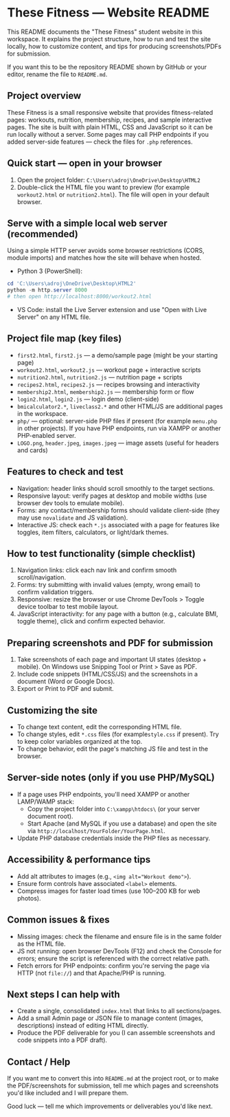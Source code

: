 # These Fitness — Website README

This README documents the "These Fitness" student website in this workspace. It explains the project structure, how to run and test the site locally, how to customize content, and tips for producing screenshots/PDFs for submission.

If you want this to be the repository README shown by GitHub or your editor, rename the file to `README.md`.

Project overview
----------------
These Fitness is a small responsive website that provides fitness-related pages: workouts, nutrition, membership, recipes, and sample interactive pages. The site is built with plain HTML, CSS and JavaScript so it can be run locally without a server. Some pages may call PHP endpoints if you added server-side features — check the files for `.php` references.

Quick start — open in your browser
---------------------------------
1. Open the project folder: `C:\Users\adroj\OneDrive\Desktop\HTML2`
2. Double-click the HTML file you want to preview (for example `workout2.html` or `nutrition2.html`). The file will open in your default browser.

Serve with a simple local web server (recommended)
-------------------------------------------------
Using a simple HTTP server avoids some browser restrictions (CORS, module imports) and matches how the site will behave when hosted.

- Python 3 (PowerShell):

```powershell
cd 'C:\Users\adroj\OneDrive\Desktop\HTML2'
python -m http.server 8000
# then open http://localhost:8000/workout2.html
```

- VS Code: install the Live Server extension and use "Open with Live Server" on any HTML file.

Project file map (key files)
----------------------------
- `first2.html`, `first2.js` — a demo/sample page (might be your starting page)
- `workout2.html`, `workout2.js` — workout page + interactive scripts
- `nutrition2.html`, `nutrition2.js` — nutrition page + scripts
- `recipes2.html`, `recipes2.js` — recipes browsing and interactivity
- `membership2.html`, `membership2.js` — membership form or flow
- `login2.html`, `login2.js` — login demo (client-side)
-  `bmicalculator2.*`, `liveclass2.*` and other HTML/JS are additional pages in the workspace.
- `php/` — optional: server-side PHP files if present (for example `menu.php` in other projects). If you have PHP endpoints, run via XAMPP or another PHP-enabled server.
- `LOGO.png`, `header.jpeg`, `images.jpeg` — image assets (useful for headers and cards)

Features to check and test
--------------------------
- Navigation: header links should scroll smoothly to the target sections.
- Responsive layout: verify pages at desktop and mobile widths (use browser dev tools to emulate mobile).
- Forms: any contact/membership forms should validate client-side (they may use `novalidate` and JS validation).
- Interactive JS: check each `*.js` associated with a page for features like toggles, item filters, calculators, or light/dark themes.

How to test functionality (simple checklist)
-------------------------------------------
1. Navigation links: click each nav link and confirm smooth scroll/navigation.
2. Forms: try submitting with invalid values (empty, wrong email) to confirm validation triggers.
3. Responsive: resize the browser or use Chrome DevTools > Toggle device toolbar to test mobile layout.
4. JavaScript interactivity: for any page with a button (e.g., calculate BMI, toggle theme), click and confirm expected behavior.

Preparing screenshots and PDF for submission
-------------------------------------------
1. Take screenshots of each page and important UI states (desktop + mobile). On Windows use Snipping Tool or Print > Save as PDF.
2. Include code snippets (HTML/CSS/JS) and the screenshots in a document (Word or Google Docs).
3. Export or Print to PDF and submit.

Customizing the site
--------------------
- To change text content, edit the corresponding HTML file.
- To change styles, edit `*.css` files (for example`style.css` if present). Try to keep color variables organized at the top.
- To change behavior, edit the page's matching JS file and test in the browser.

Server-side notes (only if you use PHP/MySQL)
--------------------------------------------
- If a page uses PHP endpoints, you'll need XAMPP or another LAMP/WAMP stack:
  - Copy the project folder into `C:\xampp\htdocs\` (or your server document root).
  - Start Apache (and MySQL if you use a database) and open the site via `http://localhost/YourFolder/YourPage.html`.
- Update PHP database credentials inside the PHP files as necessary.

Accessibility & performance tips
--------------------------------
- Add alt attributes to images (e.g., `<img alt="Workout demo">`).
- Ensure form controls have associated `<label>` elements.
- Compress images for faster load times (use 100–200 KB for web photos).

Common issues & fixes
---------------------
- Missing images: check the filename and ensure file is in the same folder as the HTML file.
- JS not running: open browser DevTools (F12) and check the Console for errors; ensure the script is referenced with the correct relative path.
- Fetch errors for PHP endpoints: confirm you're serving the page via HTTP (not `file://`) and that Apache/PHP is running.

Next steps I can help with
-------------------------
- Create a single, consolidated `index.html` that links to all sections/pages.
- Add a small Admin page or JSON file to manage content (images, descriptions) instead of editing HTML directly.
- Produce the PDF deliverable for you (I can assemble screenshots and code snippets into a PDF draft).

Contact / Help
--------------
If you want me to convert this into `README.md` at the project root, or to make the PDF/screenshots for submission, tell me which pages and screenshots you'd like included and I will prepare them.

Good luck — tell me which improvements or deliverables you'd like next.
